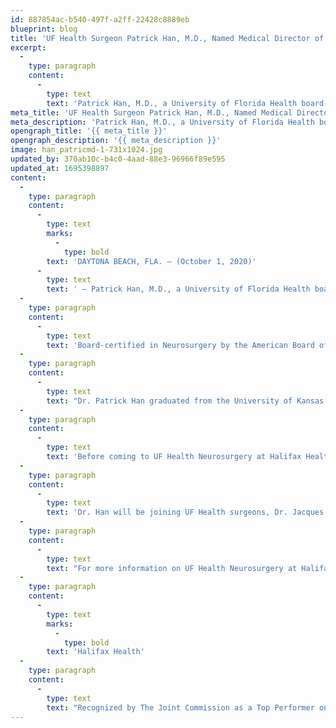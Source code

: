 ```yaml
---
id: 887854ac-b540-497f-a2ff-22428c8889eb
blueprint: blog
title: 'UF Health Surgeon Patrick Han, M.D., Named Medical Director of the University of Florida Health, Department of Neurosurgery at Halifax Health Medical Center'
excerpt:
  -
    type: paragraph
    content:
      -
        type: text
        text: 'Patrick Han, M.D., a University of Florida Health board-certified surgeon, has been named the Medical Director of the University of Florida Health, Department of Neurosurgery at Halifax Health Medical Center.'
meta_title: 'UF Health Surgeon Patrick Han, M.D., Named Medical Director of the University of Florida Health, Department of Neurosurgery at Halifax Health Medical Center'
meta_description: 'Patrick Han, M.D., a University of Florida Health board-certified surgeon, has been named the Medical Director of the University of Florida Health, Department of Neurosurgery at Halifax Health Medical Center.'
opengraph_title: '{{ meta_title }}'
opengraph_description: '{{ meta_description }}'
image: han_patricmd-1-731x1024.jpg
updated_by: 370ab10c-b4c0-4aad-88e3-96966f89e595
updated_at: 1695398897
content:
  -
    type: paragraph
    content:
      -
        type: text
        marks:
          -
            type: bold
        text: 'DAYTONA BEACH, FLA. – (October 1, 2020)'
      -
        type: text
        text: ' – Patrick Han, M.D., a University of Florida Health board-certified surgeon, has been named the Medical Director of the University of Florida Health, Department of Neurosurgery at Halifax Health Medical Center.'
  -
    type: paragraph
    content:
      -
        type: text
        text: 'Board-certified in Neurosurgery by the American Board of Neurological Surgery, Dr. Han’s clinical interests include brain aneurysms, brain arteriovenous malformations, cavernous malformations, brain tumors, carotid stenosis, as well as cervical and lumbar spine surgeries, which includes but is not limited to artificial cervical and lumbar disc surgery for motion preservation disc replacement. He has training in clipping and coil embolization of aneurysms, as well as carotid endarterectomy and stenting.'
  -
    type: paragraph
    content:
      -
        type: text
        text: "Dr. Patrick Han graduated from the University of Kansas Medical School in 1997.\_ He then completed his neurosurgical residency at the Barrow Neurological Institute in Phoenix, AZ, and went on to perform fellowships in Cerebrovascular Neurosurgery, Endovascular Neurosurgery and Complex Spine Surgery at the Barrow Neurological Institute."
  -
    type: paragraph
    content:
      -
        type: text
        text: 'Before coming to UF Health Neurosurgery at Halifax Health, Dr. Han was the Medical Director at St. John Neuroscience Institute in Tulsa, Oklahoma.'
  -
    type: paragraph
    content:
      -
        type: text
        text: 'Dr. Han will be joining UF Health surgeons, Dr. Jacques Farkas and Dr. Rohit Khanna, bringing advanced Neurosurgery to Volusia, Flagler and Brevard Counties.'
  -
    type: paragraph
    content:
      -
        type: text
        text: "For more information on UF Health Neurosurgery at Halifax Health, call 386.425.2225 or visit halifaxhealth.org/neuro.\_"
  -
    type: paragraph
    content:
      -
        type: text
        marks:
          -
            type: bold
        text: 'Halifax Health'
  -
    type: paragraph
    content:
      -
        type: text
        text: "Recognized by The Joint Commission as a Top Performer on Key Quality Measures, Halifax Health serves Volusia and Flagler counties, providing a continuum of healthcare services through a network of organizations including a tertiary hospital, community hospital, freestanding emergency department, an urgent care, psychiatric services, a cancer treatment center with five outreach locations, the area’s largest hospice, a center for inpatient rehabilitation, outpatient rehabilitation clinics, primary care walk-in clinics, a walk-in clinic specializing in women’s health, a pediatric care community clinic, three children’s medical practices, a home healthcare agency, and an exclusive provider organization.\_ Halifax Health offers the area’s only Level II Trauma Center, Comprehensive Stroke Center, Pediatric Intensive Care Unit, Pediatric Emergency Department, Child and Adolescent Behavioral Services, complete Neurosurgical Services, OB Emergency Department and Level III Neonatal Intensive Care Unit that cares for babies born earlier than 28 weeks.\_ For more information, visit halifaxhealth.org."
---
```

